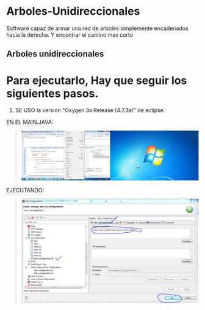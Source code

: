 # Arboles-Unidireccionales
Software capaz de armar una red de arboles simplemente encadenados hacia la derecha. Y encontrar el camino mas corto



## Arboles unidireccionales

# Para ejecutarlo, Hay que seguir los siguientes pasos.

  1. SE USO la version "Oxygen.3a Release (4.7.3a)" de eclipse.


EN EL MAIN.JAVA: 
> ![Primera](/raw/images/1.PNG)


EJECUTANDO:
> ![Ejecutando](/raw/images/2.PNG)

